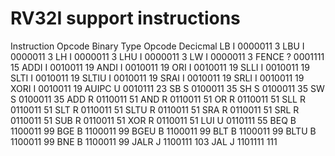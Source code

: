 # RV32I support instructions

Instruction  Opcode Binary
        Type           Opcode Decicmal
LB      I   0000011     3
LBU     I   0000011     3
LH      I   0000011     3
LHU     I   0000011     3
LW      I   0000011     3
FENCE   ?   0001111     15
ADDI    I   0010011     19
ANDI    I   0010011     19
ORI     I   0010011     19
SLLI    I   0010011     19
SLTI    I   0010011     19
SLTIU   I   0010011     19
SRAI    I   0010011     19
SRLI    I   0010011     19
XORI    I   0010011     19
AUIPC   U   0010111     23
SB      S   0100011     35
SH      S   0100011     35
SW      S   0100011     35
ADD     R   0110011     51
AND     R   0110011     51
OR      R   0110011     51
SLL     R   0110011     51
SLT     R   0110011     51
SLTU    R   0110011     51
SRA     R   0110011     51
SRL     R   0110011     51
SUB     R   0110011     51
XOR     R   0110011     51
LUI     U   0110111     55
BEQ     B   1100011     99
BGE     B   1100011     99
BGEU    B   1100011     99
BLT     B   1100011     99
BLTU    B   1100011     99
BNE     B   1100011     99
JALR    J   1100111     103
JAL     J   1101111     111
